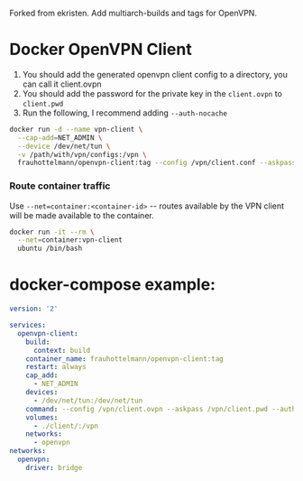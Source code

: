 Forked from ekristen. Add multiarch-builds and tags for OpenVPN.

# Docker OpenVPN Client

1. You should add the generated openvpn client config to a directory, you can call it client.ovpn
2. You should add the password for the private key in the `client.ovpn` to `client.pwd`
3. Run the following, I recommend adding `--auth-nocache`

```bash
docker run -d --name vpn-client \
  --cap-add=NET_ADMIN \
  --device /dev/net/tun \
  -v /path/with/vpn/configs:/vpn \
  frauhottelmann/openvpn-client:tag --config /vpn/client.conf --askpass /vpn/client.pwd --auth-nocache
```

### Route container traffic

Use `--net=container:<container-id>` -- routes available by the VPN client will be made available to the container.

```bash
docker run -it --rm \
  --net=container:vpn-client
  ubuntu /bin/bash
```

# docker-compose example:
```yaml
version: '2'

services:
  openvpn-client:
    build:
      context: build
    container_name: frauhottelmann/openvpn-client:tag
    restart: always
    cap_add:
      - NET_ADMIN
    devices:
      - /dev/net/tun:/dev/net/tun
    command: --config /vpn/client.ovpn --askpass /vpn/client.pwd --auth-nocache
    volumes:
      - ./client/:/vpn
    networks:
      - openvpn
networks:
  openvpn:
    driver: bridge
```

